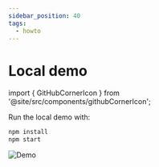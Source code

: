 ```yaml
---
sidebar_position: 40
tags:
  - howto
---
```


# Local demo

import { GitHubCornerIcon } from '@site/src/components/githubCornerIcon';

<GitHubCornerIcon href="https://github.com/Frameright/image-display-control-web-component" />

<!--
WARNING: Bits of information here are duplicated in several places:
  * https://docs.frameright.io/web-component/demo
  * https://github.com/Frameright/image-display-control-web-component/blob/main/demo/README.md
Make sure to keep them in sync.
-->

Run the local demo with:

```bash
npm install
npm start
```

![Demo](../../static/img/web-component/demo.gif)
